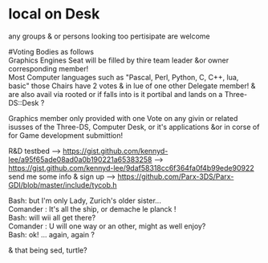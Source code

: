 # local on Desk
any groups & or persons looking too pertisipate are welcome 

#Voting Bodies as follows  
Graphics Engines Seat will be filled by thire team leader &or owner corresponding member!    
Most Computer languages such as "Pascal, Perl, Python, C, C++, lua, basic" those Chairs have 2 votes & in lue of one other Delegate member! & are also avail via rooted or if falls into is it portibal and lands on a Three-DS::Desk ? 

Graphics member only provided with one Vote on any givin or related isusses of the Three-DS, Computer 
Desk, or it's applications &or in corse of for Game development submittion!

R&D testbed 
--> https://gist.github.com/kennyd-lee/a95f65ade08ad0a0b190221a65383258
--> https://gist.github.com/kennyd-lee/9daf58318cc6f364fa0f4b99ede90922
send me some info & sign up --> https://github.com/Parx-3DS/Parx-GDI/blob/master/include/tycob.h

Bash: but I'm only Lady, Zurich's older sister...   
Comander : It's all the ship, or demache le planck !    
Bash: will wii all get there?   
Comander : U will one way or an other, might as well enjoy?    
Bash: ok! ... again, again ?  

& that being sed, turtle?
